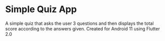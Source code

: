 # Simple Quiz App

A simple quiz that asks the user 3 questions and then displays the total score according to the answers given.
Created for Android 11 using Flutter 2.0
